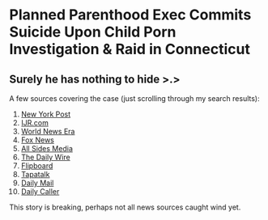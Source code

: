 # Planned Parenthood Exec Commits Suicide Upon Child Porn Investigation & Raid in Connecticut
## Surely he has nothing to hide >.>

A few sources covering the case (just scrolling through my search results):
1. [New York Post](https://nypost.com/2023/04/16/tim-yergeau-dies-by-suicide-following-botched-child-porn-raid/)
2. [IJR.com](https://ijr.com/days-svu-child-porn-raid-former-planned-parenthood-director-kills-investigation-ongoing/)
3. [World News Era](https://worldnewsera.com/news/us-news/ex-planned-parenthood-exec-commits-suicide-after-botched-child-porn-raid-in-connecticut/)
4. [Fox News](https://www.foxnews.com/us/former-planned-parenthood-staffer-commits-suicide-police-raid-child-pornography-charges)
5. [All Sides Media](https://www.allsides.com/news/2023-04-16-0030/arts-and-entertainment-former-planned-parenthood-director-commits-suicide-while)
6. [The Daily Wire](https://www.dailywire.com/news/former-planned-parenthood-director-commits-suicide-while-being-investigated-in-child-porn-case)
7. [Flipboard](https://flipboard.com/topic/plannedparenthood/tim-yergeau-ex-planned-parenthood-director-dies-by-suicide-after-botched-raid-b/a-cW2fRbzISnS_N7YaIyy3_A%3Aa%3A2390596009-44fb2a27c8%2Fmeaww.com)
8. [Tapatalk](https://www.tapatalk.com/groups/theerant/ex-planned-parenthood-exec-commits-suicide-after-b-t123869.html)
9. [Daily Mail](https://www.dailymail.co.uk/news/article-11977929/Former-Planned-Parenthood-staffer-commits-suicide-five-days-botched-child-pornography-raid.html)
10. [Daily Caller](https://dailycaller.com/2023/04/16/planned-parenthood-staffer-suicide-child-porn-raid/)

This story is breaking, perhaps not all news sources caught wind yet.
